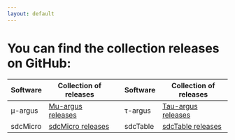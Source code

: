 ```yaml
---
layout: default
---
```

# You can find the collection releases on GitHub:

| Software | Collection of releases |    | Software | Collection of releases |
| --- | --- | --- | --- | --- | 
| &mu;-argus | [Mu-argus releases](https://github.com/sdcTools/muargus/releases) | | &tau;-argus | [Tau-argus releases](https://github.com/sdcTools/tauargus/releases) |
| sdcMicro | [sdcMicro releases](https://github.com/sdcTools/sdcMicro/releases) | | sdcTable | [sdcTable releases](https://github.com/sdcTools/sdcTable/releases) |